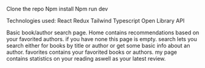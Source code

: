 Clone the repo
Npm install
Npm run dev

Technologies used:
React
Redux
Tailwind
Typescript
Open Library API

Basic book/author search page. Home contains recommendations based on your favorited authors. if you have none this page is empty. search lets you search either for books by title or author or get some basic info about an author. favorites contains your favorited books or authors. my page contains statistics on your reading aswell as your latest review.
